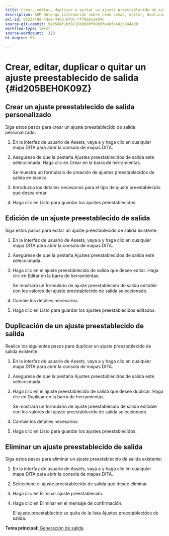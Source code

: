 ```yaml
---
title: Crear, editar, duplicar o quitar un ajuste preestablecido de salida
description: AEM Obtenga información sobre cómo crear, editar, duplicar y eliminar un ajuste preestablecido de salida personalizado en Guías de.
exl-id: 0522a49d-4dce-4456-bfdc-7ff9261ae04c
source-git-commit: 5e0584f1bf0216b8b00f00b9fe46fa682c244e08
workflow-type: tm+mt
source-wordcount: '328'
ht-degree: 0%

---
```


# Crear, editar, duplicar o quitar un ajuste preestablecido de salida {#id205BEH0K09Z}

## Crear un ajuste preestablecido de salida personalizado

Siga estos pasos para crear un ajuste preestablecido de salida personalizado:

1. En la interfaz de usuario de Assets, vaya a y haga clic en cualquier mapa DITA para abrir la consola de mapas DITA.

1. Asegúrese de que la pestaña Ajustes preestablecidos de salida esté seleccionada. Haga clic en Crear en la barra de herramientas.

   Se muestra un formulario de creación de ajustes preestablecidos de salida en blanco.

1. Introduzca los detalles necesarios para el tipo de ajuste preestablecido que desea crear.

1. Haga clic en Listo para guardar los ajustes preestablecidos.


## Edición de un ajuste preestablecido de salida

Siga estos pasos para editar un ajuste preestablecido de salida existente:

1. En la interfaz de usuario de Assets, vaya a y haga clic en cualquier mapa DITA para abrir la consola de mapas DITA.

1. Asegúrese de que la pestaña Ajustes preestablecidos de salida esté seleccionada.

1. Haga clic en el ajuste preestablecido de salida que desee editar. Haga clic en Editar en la barra de herramientas.

   Se mostrará un formulario de ajuste preestablecido de salida editable con los valores del ajuste preestablecido de salida seleccionado.

1. Cambie los detalles necesarios.

1. Haga clic en Listo para guardar los ajustes preestablecidos editados.


## Duplicación de un ajuste preestablecido de salida

Realice los siguientes pasos para duplicar un ajuste preestablecido de salida existente:

1. En la interfaz de usuario de Assets, vaya a y haga clic en cualquier mapa DITA para abrir la consola de mapas DITA.

1. Asegúrese de que la pestaña Ajustes preestablecidos de salida esté seleccionada.

1. Haga clic en el ajuste preestablecido de salida que desee duplicar. Haga clic en Duplicar en la barra de herramientas.

   Se mostrará un formulario de ajuste preestablecido de salida editable con los valores del ajuste preestablecido de salida seleccionado.

1. Cambie los detalles necesarios.

1. Haga clic en Listo para guardar los ajustes preestablecidos.


## Eliminar un ajuste preestablecido de salida

Siga estos pasos para eliminar un ajuste preestablecido de salida existente:

1. En la interfaz de usuario de Assets, vaya a y haga clic en cualquier mapa DITA para abrir la consola de mapas DITA.

1. Seleccione el ajuste preestablecido de salida que desee eliminar.

1. Haga clic en Eliminar ajuste preestablecido.

1. Haga clic en Eliminar en el mensaje de confirmación.

   El ajuste preestablecido se quita de la lista Ajustes preestablecidos de salida.


**Tema principal:**[ Generación de salida](generate-output.md)
